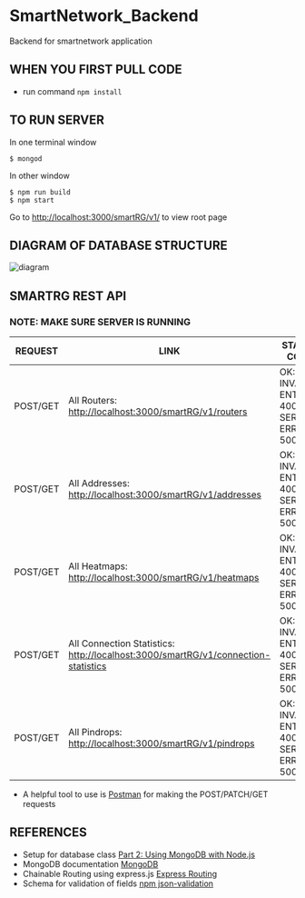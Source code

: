 # SmartNetwork_Backend
Backend for smartnetwork application

## WHEN YOU FIRST PULL CODE
* run command `npm install`

## TO RUN SERVER
In one terminal window
```
$ mongod
```
In other window
```
$ npm run build
$ npm start
```

Go to [http://localhost:3000/smartRG/v1/](http://localhost:3000/smartRG/v1) to view root page

## DIAGRAM OF DATABASE STRUCTURE
![diagram](https://github.com/stefanagloginic/SmartNetwork_Backend/blob/master/image/backend_diagram.png)

## SMARTRG REST API
### NOTE: MAKE SURE SERVER IS RUNNING
| REQUEST | LINK | STATUS CODE |
| ------ | ------ | ------ |
| POST/GET | All Routers: [http://localhost:3000/smartRG/v1/routers](http://localhost:3000/smartRG/v1/routers) | OK: 200 INVALID ENTRIES: 400 SERVER ERROR: 500 |
| POST/GET | All Addresses: [http://localhost:3000/smartRG/v1/addresses](http://localhost:3000/smartRG/v1/addresses) | OK: 200 INVALID ENTRIES: 400 SERVER ERROR: 500 |
| POST/GET | All Heatmaps: [http://localhost:3000/smartRG/v1/heatmaps](http://localhost:3000/smartRG/v1/heatmaps) | OK: 200 INVALID ENTRIES: 400 SERVER ERROR: 500 |
| POST/GET | All Connection Statistics: [http://localhost:3000/smartRG/v1/connection-statistics](http://localhost:3000/smartRG/v1/connection-statistics) | OK: 200 INVALID ENTRIES: 400 SERVER ERROR: 500 |
| POST/GET | All Pindrops: [http://localhost:3000/smartRG/v1/pindrops](http://localhost:3000/smartRG/v1/pindrops) | OK: 200 INVALID ENTRIES: 400 SERVER ERROR: 500 |
* A helpful tool to use is [Postman](https://www.getpostman.com/) for making the POST/PATCH/GET requests

## REFERENCES 
* Setup for database class [Part 2: Using MongoDB with Node.js](https://www.mongodb.com/blog/post/the-modern-application-stack-part-2-using-mongodb-with-nodejs)
* MongoDB documentation [MongoDB](http://mongodb.github.io/node-mongodb-native/2.2/api/)
* Chainable Routing using express.js [Express Routing](https://expressjs.com/en/guide/routing.html)
* Schema for validation of fields [npm json-validation](https://npm.runkit.com/json-validation)
